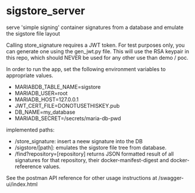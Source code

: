 # sigstore_server
serve 'simple signing' container signatures from a database and emulate the sigstore file layout

Calling store_signature requires a JWT token.  For test purposes only, you can generate one using the gen_jwt.py file.
This will use the RSA keypair in this repo, which should NEVER be used for any other use than demo / poc.

In order to run the app, set the following environment variables to appropriate values.

* MARIABDB_TABLE_NAME=sigstore
* MARIADB_USER=root
* MARIADB_HOST=127.0.0.1
* JWT_CERT_FILE=DONOTUSETHISKEY.pub
* DB_NAME=my_database
* MARIADB_SECRET=/secrets/maria-db-pwd


implemented paths:
* /store_signature: insert a neew signature into the DB
* /sigstore/[path]: emulates the sigstore file tree from database.
* /find?repository=[repository] returns JSON formatted result of all signatures for that repository, their docker-manifest-digest and docker-refeerence values.

See the postman API reference for other usage instructions at /swagger-ui/index.html
